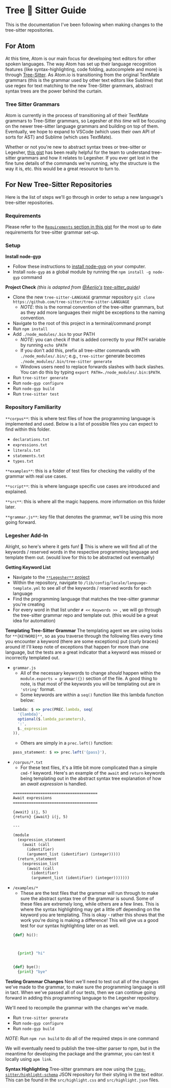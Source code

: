 # Tree 🌴 Sitter Guide

This is the documentation I've been following when making changes to the tree-sitter repositories.

## For Atom
At this time, Atom is our main focus for developing text editors for other spoken languages. The way Atom has set up their language recognition features (like syntax-highlighting, code folding, autocomplete and more) is through [Tree-Sitter](https://github.com/tree-sitter/tree-sitter). As Atom.io is transitioning from the original TextMate grammars (this is the grammar used by other text editors like Sublime) that use regex for text matching to the new Tree-Sitter grammars, abstract syntax trees are the power behind the curtain.

### Tree Sitter Grammars
Atom is currently in the process of transitioning all of their TextMate grammars to Tree-Sitter grammars, so Legesher _at this time_ will be focusing on the newer tree-sitter language grammars and building on top of them. Eventually, we hope to expand to VSCode (which uses their own API of sorts for AST) and Sublime (which uses TextMate).

Whether or not you're new to abstract syntax trees or tree-sitter or Legesher, [this gist](https://gist.github.com/Aerijo/df27228d70c633e088b0591b8857eeef) has been really helpful for the team to understand tree-sitter grammars and how it relates to Legesher. If you ever get lost in the fine tune details of the commands we're running, why the structure is the way it is, etc. this would be a great resource to turn to.

## For New Tree-Sitter Repositories
Here is the list of steps we'll go through in order to setup a new language's tree-sitter repositories.

### Requirements
Please refer to the [`Requirements` section in this gist](https://gist.github.com/Aerijo/df27228d70c633e088b0591b8857eeef#requirements) for the most up to date requirements for tree-sitter grammar set-up.

### Setup

<!-- **Install Tree-Sitter**
- Make sure you have two versions of Python installed: some version of [Python 2](https://www.python.org/downloads/) and [Python 3](https://www.python.org/downloads/release/python-373/)
    - Run `python --version` to get the python 2 version number (this must point to version 2)
    - Run `python3 --version` to get the python 3 version number
- I used [these instructions](https://evansdianga.com/install-pip-osx/) to get pip installed
- Securely download get-pip.py by running this command `curl https://bootstrap.pypa.io/get-pip.py -o get-pip.py`
- Run the command `pip3 install tree-sitter` to get tree-sitter on your computer -->

**Install node-gyp**
-   Follow these instructions to [install node-gyp](https://github.com/nodejs/node-gyp/blob/master/README.md) on your computer.
-   Install `node-gyp` as a global module by running the `npm install -g node-gyp` command

**Project Check** _(this is adapted from [@Aerijo's](https://gist.github.com/Aerijo) [tree-sitter_guide](https://gist.github.com/Aerijo/df27228d70c633e088b0591b8857eeef))_
-   Clone the new `tree-sitter-LANGUAGE` grammar repository
`git clone https://github.com/tree-sitter/tree-sitter-LANGUAGE`
    - _NOTE_: this is the normal convention of the tree-sitter grammars, but as they add more languages their might be exceptions to the naming convention.
-   Navigate to the root of this project in a terminal/command prompt
-   Run `npm install`
-   Add `./node_modules/.bin` to your PATH
    -   _NOTE_: you can check if that is added correctly to your PATH variable by running `echo $PATH`
    -   If you don't add this, prefix all tree-sitter commands with `./node_modules/.bin/`; e.g., `tree-sitter` generate becomes `./node_modules/.bin/tree-sitter generate`
    -   Windows users need to replace forwards slashes with back slashes. You can do this by typing `export PATH=./node_modules/.bin:$PATH`.
-   Run `tree-sitter generate`
-   Run `node-gyp configure`
-   Run `node-gyp build`
-   Run `tree-sitter test`

### Repository Familiarity
`**corpus**`: this is where test files of how the programming language is implemented and used. Below is a list of possible files you can expect to find within this folder.
-   `declarations.txt`
-   `expressions.txt`
-   `literals.txt`
-   `statements.txt`
-   `types.txt`

`**examples**`: this is a folder of test files for checking the validity of the grammar with real use cases.

`**script**`: this is where language specific use cases are introduced and explained.

`**src**`: this is where all the magic happens. more information on this folder later.

`**grammar.js**`: key file that denotes the grammar, we'll be using this more going forward.

### Legesher Add-In
Alright, so here's where it gets fun! 🎉  This is where we will find all of the keywords / reserved words in the respective programming language and template them out. (would love for this to be abstracted out eventually)

**Getting Keyword List**
-   Navigate to the [`**Legesher**` project](https://github.com/legesher/legesher)
-   Within the repository, navigate to `/lib/config/locale/language-template.yml` to see all of the keywords / reserved words for each language
-   Find the programming language that matches the tree-sitter grammar you're creating
-   For every word in that list under `# << Keywords >> `, we will go through the tree-sitter grammar repo and template out. (this would be a great idea for automation)

**Templating Tree-Sitter Grammar**
The templating agent we are using looks for `**{KEYWORD}**`, so as you traverse through the following files every time you encounter a keyword (there are some exceptions) put {curly braces} around it! I'll keep note of exceptions that happen for more than one language, but the tests are a great indicator that a keyword was missed or incorrectly templated out.
-   `grammar.js`
    -   All of the necessary keywords to change _should_ happen within the `module.exports = grammar({})` section of the file. A good thing to note, is that most of the keywords you will be templating out are in `'string'` format.
    -   Some keywords are within a `seq()` function like this lambda function below:
    ```javascript
    lambda: $ => prec(PREC.lambda, seq(
      '{lambda}',
      optional($.lambda_parameters),
      ':',
      $._expression
    )),
    ```
    -   Others are simply in a `prec.left()` function:
    ```javascript
    pass_statement: $ => prec.left('{pass}'),
    ```
-   `/corpus/*.txt`
    -   For these text files, it's a little bit more complicated than a simple `cmd-f` keyword. Here's an example of the `await` and `return` keywords being templating out in the abstract syntax tree explanation of how an _await expression_ is handled.
    ``` txt
    =====================================
    Await expressions
    =====================================

    {await} i(j, 5)
    {return} {await} i(j, 5)

    ---

    (module
      (expression_statement
        (await (call
          (identifier)
          (argument_list (identifier) (integer)))))
      (return_statement
        (expression_list
          (await (call
            (identifier)
            (argument_list (identifier) (integer)))))))
    ```
-   `/examples/*`
    -   These are the test files that the grammar will run through to make sure the abstract syntax tree of the grammar is sound. Some of these files are extremely long, while others are a few lines. This is where the syntax highlighting may get a little off depending on the keyword you are templating. This is okay - rather this shows that the work you're doing is making a difference! This will give us a good test for our syntax highlighting later on as well.
    ``` python
    {def} hi():



      {print} "hi"


    {def} bye():
      {print} "bye"
    ```

**Testing Grammar Changes**
Next we'll need to test out all of the changes we've made to the grammar, to make sure the programming language is still in tact. When we've passed all of our tests, then we can continue going forward in adding this programming language to the Legesher repository.

We'll need to recompile the grammar with the changes we've made.
-   Run `tree-sitter generate`
-   Run `node-gyp configure`
-   Run `node-gyp build`

_NOTE_: Run `npm run build` to do all of the required steps in one command

We will eventually need to publish the tree-sitter parser to npm, but in the meantime for developing the package and the grammar, you can test it locally using `apm link`.

**Syntax Highlighting**
Tree-sitter grammars are now using the [`tree-sitter/highlight-schema`](https://github.com/tree-sitter/highlight-schema) JSON repository for their styling in the text editor. This can be found in the `src/highlight.css` and `src/highlight.json` files. 
